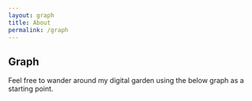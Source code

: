 ```yaml
---
layout: graph
title: About
permalink: /graph
---
```


## Graph

Feel free to wander around my digital garden using the below graph as a starting point.